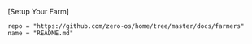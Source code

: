 [Setup Your Farm]
```!!!include
repo = "https://github.com/zero-os/home/tree/master/docs/farmers"
name = "README.md"
```